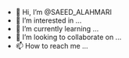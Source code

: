 - 👋 Hi, I’m @SAEED_ALAHMARI
- 👀 I’m interested in ...
- 🌱 I’m currently learning ...
- 💞️ I’m looking to collaborate on ...
- 📫 How to reach me ...

<!---
SAEED2ALAHMARI/SAEED2ALAHMARI is a ✨ special ✨ repository because its `README.md` (this file) appears on your GitHub profile.
You can click the Preview link to take a look at your changes.
--->
